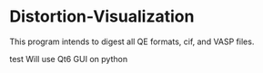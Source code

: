 # Distortion-Visualization
This program intends to digest all QE formats, cif, and VASP files.

test
Will use Qt6 GUI on python
